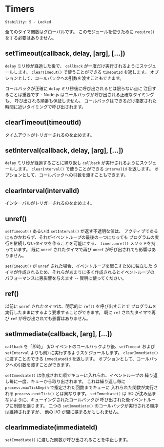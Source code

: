 # Timers

    Stability: 5 - Locked

<!--
All of the timer functions are globals.  You do not need to `require()`
this module in order to use them.
-->

全てのタイマ関数はグローバルです。
このモジュールを使うために `require()` をする必要はありません。

## setTimeout(callback, delay, [arg], [...])

<!--
To schedule execution of a one-time `callback` after `delay` milliseconds. Returns a
`timeoutId` for possible use with `clearTimeout()`. Optionally you can
also pass arguments to the callback.
-->

`delay` ミリ秒が経過した後で、
`callback` が一度だけ実行されるようにスケジュールします。
`clearTimeout()` で使うことができる `timeoutId` を返します。
オプションとして、コールバックへの引数を渡すこともできます。

<!--
It is important to note that your callback will probably not be called in exactly
`delay` milliseconds - Node.js makes no guarantees about the exact timing of when
the callback will fire, nor of the ordering things will fire in. The callback will
be called as close as possible to the time specified.
-->

コールバックが正確に `delay` ミリ秒後に呼び出されるとは限らない点に
注目することは重要です - 
Node.js はコールバックが呼び出される正確なタイミングも、
呼び出される順番も保証しません。
コールバックはできるだけ指定された時間に近いタイミングで呼び出されます。

## clearTimeout(timeoutId)

<!--
Prevents a timeout from triggering.
-->

タイムアウトがトリガーされるのを止めます。

## setInterval(callback, delay, [arg], [...])

<!--
To schedule the repeated execution of `callback` every `delay` milliseconds.
Returns a `intervalId` for possible use with `clearInterval()`. Optionally
you can also pass arguments to the callback.
-->

`delay` ミリ秒が経過するごとに繰り返し `callback` が実行されるようにスケジュールします。
`clearInterval()` で使うことができる `intervalId` を返します。
オプションとして、コールバックへの引数を渡すこともできます。

## clearInterval(intervalId)

<!--
Stops a interval from triggering.
-->

インターバルがトリガーされるのを止めます。

## unref()

<!--
The opaque value returned by `setTimeout` and `setInterval` also has the method
`timer.unref()` which will allow you to create a timer that is active but if
it is the only item left in the event loop won't keep the program running.
If the timer is already `unref`d calling `unref` again will have no effect.
-->

`setTimeout()` あるいは `setInterval()` が返す不透明な値は、
アクティブであるにもかかわらず、それがイベントループの最後の一つになっても
プログラムの実行を継続しないタイマを作ることを可能にする、
`timer.unref()` メソッドを持っています。
既に `unref` されたタイマで再び `unref` が呼び出されても影響はありません。

<!--
In the case of `setTimeout` when you `unref` you create a separate timer that
will wakeup the event loop, creating too many of these may adversely effect
event loop performance -- use wisely.
-->

`setTimeout()` が `unref` された場合、イベントループを起こすために独立した
タイマが作成されるため、それらがあまりに多く作成されるとイベントループの
パフォーマンスに悪影響を与えます -- 賢明に使ってください。

## ref()

<!--
If you had previously `unref()`d a timer you can call `ref()` to explicitly
request the timer hold the program open. If the timer is already `ref`d calling
`ref` again will have no effect.
-->

以前に `unref` されたタイマは、明示的に `ref()` を呼び出すことで
プログラムを実行したままにするよう要求することができます。
既に `ref` されたタイマで再び `ref` が呼び出されても影響はありません。

## setImmediate(callback, [arg], [...])

<!--
To schedule the "immediate" execution of `callback` after I/O events
callbacks and before `setTimeout` and `setInterval` . Returns an
`immediateId` for possible use with `clearImmediate()`. Optionally you
can also pass arguments to the callback.
-->

`callback` を「即時」 (I/O イベントのコールバックより後、`setTimeout` および
`setInterval` よりも前) に実行するようスケジュールします。
`clearImmediate()` に渡すことのできる `immediatedId` を返します。
オプションとして、コールバックへの引数を渡すことができます。

<!--
Immediates are queued in the order created, and are popped off the queue once
per loop iteration. This is different from `process.nextTick` which will
execute `process.maxTickDepth` queued callbacks per iteration. `setImmediate`
will yield to the event loop after firing a queued callback to make sure I/O is
not being starved. While order is preserved for execution, other I/O events may
fire between any two scheduled immediate callbacks.
-->

`setImmediate()` は作成された順でキューに入れられ、イベントループの
繰り返し毎に一度、キューから取り出されます。
これは繰り返し毎に `process.maxTickDepth` で指定された回数までキューに
入れられた関数が実行される `process.nextTick()` とは異なります。
`setImmediate()` は I/O が沈み込まないように、キューイングされたコールバックが
呼び出された後イベントループに制御を譲ります。
二つの `setImmediate()` のコールバックが実行される順序は維持されますが、
他の I/O が間に挟まるかもしれません。

## clearImmediate(immediateId)

<!--
Stops an immediate from triggering.
-->

`setImmediate()` に渡した関数が呼び出されることを中止します。
